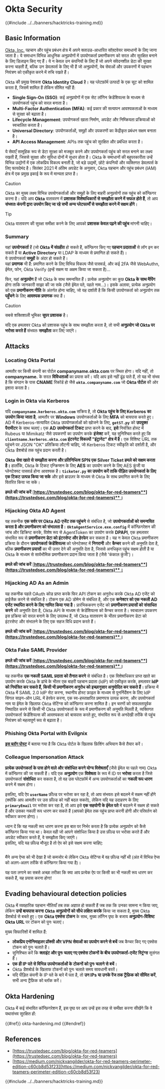 # Okta Security

{{#include ../../banners/hacktricks-training.md}}

## Basic Information

[Okta, Inc.](https://www.okta.com/) पहचान और पहुंच प्रबंधन क्षेत्र में अपने क्लाउड-आधारित सॉफ़्टवेयर समाधानों के लिए जाना जाता है। ये समाधान विभिन्न आधुनिक अनुप्रयोगों में उपयोगकर्ता प्रमाणीकरण को सरल और सुरक्षित बनाने के लिए डिज़ाइन किए गए हैं। ये न केवल उन कंपनियों के लिए हैं जो अपने संवेदनशील डेटा की सुरक्षा करना चाहती हैं, बल्कि उन डेवलपर्स के लिए भी हैं जो अनुप्रयोगों, वेब सेवाओं और उपकरणों में पहचान नियंत्रण को एकीकृत करने में रुचि रखते हैं।

Okta की प्रमुख पेशकश **Okta Identity Cloud** है। यह प्लेटफ़ॉर्म उत्पादों के एक सूट को शामिल करता है, जिसमें शामिल हैं लेकिन सीमित नहीं हैं:

- **Single Sign-On (SSO)**: कई अनुप्रयोगों में एक सेट लॉगिन क्रेडेंशियल्स के माध्यम से उपयोगकर्ता पहुंच को सरल बनाता है।
- **Multi-Factor Authentication (MFA)**: कई प्रकार की सत्यापन आवश्यकताओं के माध्यम से सुरक्षा को बढ़ाता है।
- **Lifecycle Management**: उपयोगकर्ता खाता निर्माण, अपडेट और निष्क्रियता प्रक्रियाओं को स्वचालित करता है।
- **Universal Directory**: उपयोगकर्ताओं, समूहों और उपकरणों का केंद्रीकृत प्रबंधन सक्षम बनाता है।
- **API Access Management**: APIs तक पहुंच को सुरक्षित और प्रबंधित करता है।

ये सेवाएँ सामूहिक रूप से डेटा सुरक्षा को मजबूत करने और उपयोगकर्ता पहुंच को सरल बनाने का लक्ष्य रखती हैं, जिससे सुरक्षा और सुविधा दोनों में सुधार होता है। Okta के समाधानों की बहुपरकारीता उन्हें विभिन्न उद्योगों में एक लोकप्रिय विकल्प बनाती है, जो बड़े उद्यमों, छोटे कंपनियों और व्यक्तिगत डेवलपर्स के लिए फायदेमंद है। सितंबर 2021 में अंतिम अपडेट के अनुसार, Okta पहचान और पहुंच प्रबंधन (IAM) क्षेत्र में एक प्रमुख इकाई के रूप में मान्यता प्राप्त है।

> [!CAUTION]
> Okta का मुख्य लक्ष्य विभिन्न उपयोगकर्ताओं और समूहों के लिए बाहरी अनुप्रयोगों तक पहुंच को कॉन्फ़िगर करना है। यदि आप **Okta** वातावरण में **प्रशासक विशेषाधिकारों से समझौता करने में सफल होते हैं**, तो आप **संभवतः कंपनी द्वारा उपयोग किए जा रहे सभी अन्य प्लेटफार्मों से समझौता करने में सक्षम होंगे**।

> [!TIP]
> Okta वातावरण की सुरक्षा समीक्षा करने के लिए आपको **प्रशासक केवल पढ़ने की पहुंच** मांगनी चाहिए।

### Summary

यहां **उपयोगकर्ता** हैं (जो **Okta में संग्रहीत** हो सकते हैं, कॉन्फ़िगर किए गए **पहचान प्रदाताओं** से लॉग इन कर सकते हैं या **Active Directory** या LDAP के माध्यम से प्रमाणित हो सकते हैं)।\
ये उपयोगकर्ता **समूहों** के अंदर हो सकते हैं।\
यहां **प्रमाणक** भी हैं: प्रमाणित करने के लिए विभिन्न विकल्प जैसे पासवर्ड, और कई 2FA जैसे WebAuthn, ईमेल, फोन, Okta Verify (इन्हें सक्षम या अक्षम किया जा सकता है)...

फिर, यहां **अनुप्रयोग** हैं जो Okta के साथ समन्वयित हैं। प्रत्येक अनुप्रयोग का कुछ **Okta के साथ मैपिंग** होगा ताकि जानकारी साझा की जा सके (जैसे ईमेल पते, पहले नाम...)। इसके अलावा, प्रत्येक अनुप्रयोग को एक **प्रमाणीकरण नीति** के अंतर्गत होना चाहिए, जो यह दर्शाती है कि किसी उपयोगकर्ता को अनुप्रयोग तक **पहुँचने** के लिए **आवश्यक प्रमाणक** क्या हैं।

> [!CAUTION]
> सबसे शक्तिशाली भूमिका **सुपर प्रशासक** है।
>
> यदि एक हमलावर Okta को प्रशासक पहुंच के साथ समझौता करता है, तो सभी **अनुप्रयोग जो Okta पर भरोसा करते हैं** संभवतः **समझौता** कर लिए जाएंगे।

## Attacks

### Locating Okta Portal

आमतौर पर किसी कंपनी का पोर्टल **companyname.okta.com** पर स्थित होगा। यदि नहीं, तो **companyname.** के सरल **विविधताओं** का प्रयास करें। यदि आप इसे नहीं ढूंढ पाते हैं, तो यह भी संभव है कि संगठन के पास **CNAME** रिकॉर्ड हो जैसे **`okta.companyname.com`** जो **Okta पोर्टल** की ओर इशारा करता है।

### Login in Okta via Kerberos

यदि **`companyname.kerberos.okta.com`** सक्रिय है, तो **Okta पहुंच के लिए Kerberos का उपयोग किया जाता है**, आमतौर पर **Windows** उपयोगकर्ताओं के लिए **MFA** को बायपास करते हुए। AD में Kerberos-सत्यापित Okta उपयोगकर्ताओं को खोजने के लिए, **`getST.py`** को **उपयुक्त पैरामीटर** के साथ चलाएं। एक **AD उपयोगकर्ता टिकट** प्राप्त करने के बाद, **इसे** नियंत्रित होस्ट में Rubeus या Mimikatz जैसे उपकरणों का उपयोग करके **इंजेक्ट** करें, यह सुनिश्चित करते हुए कि **`clientname.kerberos.okta.com` इंटरनेट विकल्पों "इंट्रानेट" क्षेत्र में है**। एक विशिष्ट URL तक पहुंचने पर JSON "OK" प्रतिक्रिया लौटनी चाहिए, जो Kerberos टिकट स्वीकृति को दर्शाती है, और Okta डैशबोर्ड तक पहुंच प्रदान करती है।

**Okta सेवा खाते से समझौता करना और प्रतिनिधित्व SPN एक Silver Ticket हमले को सक्षम करता है।** हालाँकि, Okta के टिकट एन्क्रिप्शन के लिए **AES** का उपयोग करने के लिए AES कुंजी या प्लेनटेक्स्ट पासवर्ड होना आवश्यक है। **`ticketer.py` का उपयोग करें ताकि पीड़ित उपयोगकर्ता के लिए एक टिकट उत्पन्न किया जा सके** और इसे ब्राउज़र के माध्यम से Okta के साथ प्रमाणित करने के लिए वितरित किया जा सके।

**हमले की जांच करें** [**https://trustedsec.com/blog/okta-for-red-teamers**](https://trustedsec.com/blog/okta-for-red-teamers)**।**

### Hijacking Okta AD Agent

यह तकनीक **एक सर्वर पर Okta AD एजेंट तक पहुंचने** से संबंधित है, जो **उपयोगकर्ताओं को समन्वयित करता है और प्रमाणीकरण को संभालता है**। **`OktaAgentService.exe.config`** में कॉन्फ़िगरेशन की जांच और डिक्रिप्ट करके, विशेष रूप से AgentToken का उपयोग करके **DPAPI**, एक हमलावर संभावित रूप से **प्रमाणीकरण डेटा को इंटरसेप्ट और हेरफेर** कर सकता है। यह न केवल Okta प्रमाणीकरण प्रक्रिया के दौरान **उपयोगकर्ता क्रेडेंशियल्स** को प्लेनटेक्स्ट में **निगरानी** और **कैप्चर** करने की अनुमति देता है, बल्कि **प्रमाणीकरण प्रयासों** का भी उत्तर देने की अनुमति देता है, जिससे अनधिकृत पहुंच सक्षम होती है या Okta के माध्यम से सार्वभौमिक प्रमाणीकरण प्रदान किया जाता है (जैसे 'कंकाल कुंजी')।

**हमले की जांच करें** [**https://trustedsec.com/blog/okta-for-red-teamers**](https://trustedsec.com/blog/okta-for-red-teamers)**।**

### Hijacking AD As an Admin

यह तकनीक पहले OAuth कोड प्राप्त करके फिर API टोकन का अनुरोध करके Okta AD एजेंट को हाईजैक करने से संबंधित है। टोकन एक AD डोमेन से संबंधित है, और एक **कनेक्टर को एक नकली AD एजेंट स्थापित करने के लिए नामित किया गया है**। प्रारंभिककरण एजेंट को **प्रमाणीकरण प्रयासों को संसाधित करने** की अनुमति देता है, Okta API के माध्यम से क्रेडेंशियल्स को कैप्चर करता है। स्वचालन उपकरण इस प्रक्रिया को सरल बनाने के लिए उपलब्ध हैं, जो Okta वातावरण के भीतर प्रमाणीकरण डेटा को इंटरसेप्ट और संभालने के लिए एक सहज विधि प्रदान करते हैं।

**हमले की जांच करें** [**https://trustedsec.com/blog/okta-for-red-teamers**](https://trustedsec.com/blog/okta-for-red-teamers)**।**

### Okta Fake SAML Provider

**हमले की जांच करें** [**https://trustedsec.com/blog/okta-for-red-teamers**](https://trustedsec.com/blog/okta-for-red-teamers)**।**

यह तकनीक **एक नकली SAML प्रदाता को तैनात करने** से संबंधित है। एक विशेषाधिकार प्राप्त खाते का उपयोग करके Okta के ढांचे के भीतर एक बाहरी पहचान प्रदाता (IdP) को एकीकृत करके, हमलावर **IdP को नियंत्रित कर सकते हैं, किसी भी प्रमाणीकरण अनुरोध को इच्छानुसार अनुमोदित कर सकते हैं**। प्रक्रिया में Okta में SAML 2.0 IdP सेट करना, स्थानीय होस्ट फ़ाइल के माध्यम से पुनर्निर्देशन के लिए IdP सिंगल साइन-ऑन URL में हेरफेर करना, एक स्व-हस्ताक्षरित प्रमाणपत्र उत्पन्न करना, और उपयोगकर्ता नाम या ईमेल के खिलाफ Okta सेटिंग्स को कॉन्फ़िगर करना शामिल है। इन चरणों को सफलतापूर्वक निष्पादित करने से किसी भी Okta उपयोगकर्ता के रूप में प्रमाणीकरण की अनुमति मिलती है, व्यक्तिगत उपयोगकर्ता क्रेडेंशियल्स की आवश्यकता को बायपास करते हुए, संभावित रूप से अनदेखी तरीके से पहुंच नियंत्रण को महत्वपूर्ण रूप से बढ़ाता है।

### Phishing Okta Portal with Evilgnix

[**इस ब्लॉग पोस्ट**](https://medium.com/nickvangilder/okta-for-red-teamers-perimeter-edition-c60cb8d53f23) में बताया गया है कि Okta पोर्टल के खिलाफ फ़िशिंग अभियान कैसे तैयार करें।

### Colleague Impersonation Attack

**प्रत्येक उपयोगकर्ता के पास होने वाले और संशोधित करने योग्य विशेषताएँ** (जैसे ईमेल या पहले नाम) Okta में कॉन्फ़िगर की जा सकती हैं। यदि एक **अनुप्रयोग** एक **विशेषता** के रूप में ID पर **भरोसा** करता है जिसे उपयोगकर्ता **संशोधित** कर सकता है, तो वह उस प्लेटफ़ॉर्म में अन्य उपयोगकर्ताओं का **नकली रूप धारण** करने में सक्षम होगा।

इसलिए, यदि ऐप **`userName`** फ़ील्ड पर भरोसा कर रहा है, तो आप संभवतः इसे बदलने में सक्षम नहीं होंगे (क्योंकि आप आमतौर पर उस फ़ील्ड को नहीं बदल सकते), लेकिन यदि यह उदाहरण के लिए **`primaryEmail`** पर भरोसा कर रहा है, तो आप इसे **एक सहयोगी के ईमेल पते** में बदलने में सक्षम हो सकते हैं और उसका नकली रूप धारण कर सकते हैं (आपको ईमेल तक पहुंच प्राप्त करनी होगी और परिवर्तन को स्वीकार करना होगा)।

ध्यान दें कि यह नकली रूप धारण करना इस बात पर निर्भर करता है कि प्रत्येक अनुप्रयोग को कैसे कॉन्फ़िगर किया गया था। केवल वही जो आपने संशोधित किया है उस फ़ील्ड पर भरोसा करते हैं और अपडेट स्वीकार करते हैं, वे समझौता किए जाएंगे।\
इसलिए, यदि यह फ़ील्ड मौजूद है तो ऐप को इसे सक्षम करना चाहिए:

<figure><img src="../../images/image (175).png" alt=""><figcaption></figcaption></figure>

मैंने अन्य ऐप्स को भी देखा है जो कमजोर थे लेकिन Okta सेटिंग्स में वह फ़ील्ड नहीं थी (अंत में विभिन्न ऐप्स को अलग-अलग तरीके से कॉन्फ़िगर किया गया है)।

यह पता लगाने का सबसे अच्छा तरीका कि क्या आप प्रत्येक ऐप पर किसी का भी नकली रूप धारण कर सकते हैं, यह प्रयास करना होगा!

## Evading behavioural detection policies <a href="#id-9fde" id="id-9fde"></a>

Okta में व्यवहारिक पहचान नीतियाँ तब तक अज्ञात हो सकती हैं जब तक कि उनका सामना न किया जाए, लेकिन **उन्हें बायपास करना** **Okta अनुप्रयोगों को सीधे लक्षित करके** किया जा सकता है, मुख्य Okta डैशबोर्ड से बचते हुए। एक **Okta एक्सेस टोकन** के साथ, मुख्य लॉगिन पृष्ठ के बजाय **अनुप्रयोग-विशिष्ट Okta URL** पर टोकन को पुनः चलाएं।

मुख्य सिफारिशों में शामिल हैं:

- **लोकप्रिय एनोनिमाइज़र प्रॉक्सी और VPN सेवाओं का उपयोग करने से बचें** जब कैप्चर किए गए एक्सेस टोकन को पुनः चलाते हैं।
- सुनिश्चित करें कि **क्लाइंट और पुनः चलाए गए एक्सेस टोकनों के बीच उपयोगकर्ता-एजेंट स्ट्रिंग्स** सुसंगत हैं।
- **एक ही IP पते से विभिन्न उपयोगकर्ताओं के टोकनों को पुनः चलाने से बचें**।
- Okta डैशबोर्ड के खिलाफ टोकनों को पुनः चलाते समय सावधानी बरतें।
- यदि पीड़ित कंपनी के IP पते के बारे में पता है, तो **उन IPs या उनके रेंज तक ट्रैफ़िक को सीमित करें**, सभी अन्य ट्रैफ़िक को ब्लॉक करें।

## Okta Hardening

Okta में कई संभावित कॉन्फ़िगरेशन हैं, इस पृष्ठ पर आप उन्हें इस तरह से समीक्षा करना सीखेंगे कि वे यथासंभव सुरक्षित हों:

{{#ref}}
okta-hardening.md
{{#endref}}

## References

- [https://trustedsec.com/blog/okta-for-red-teamers](https://trustedsec.com/blog/okta-for-red-teamers)
- [https://medium.com/nickvangilder/okta-for-red-teamers-perimeter-edition-c60cb8d53f23](https://medium.com/nickvangilder/okta-for-red-teamers-perimeter-edition-c60cb8d53f23)

{{#include ../../banners/hacktricks-training.md}}
